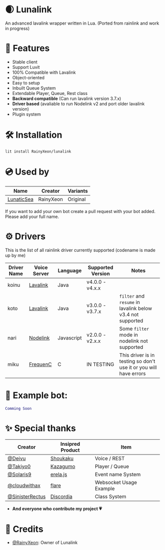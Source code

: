 # 🌒 Lunalink

An advanced lavalink wrapper written in Lua. (Ported from rainlink and work in progress)

# 🌟 Features
 - Stable client
 - Support Luvit
 - 100% Compatible with Lavalink
 - Object-oriented
 - Easy to setup
 - Inbuilt Queue System
 - Extendable Player, Queue, Rest class
 - **Backward compatible** (Can run lavalink version 3.7.x)
 - **Driver based** (avaliable to run Nodelink v2 and port older lavalink version)
 - Plugin system

# 🛠️ Installation

```
lit install RainyXeon/lunalink
```

# 💿 Used by

| Name                                                   | Creator      | Variants          |
|--------------------------------------------------------|--------------|-------------------|
| [LunaticSea](https://github.com/LunaticSea/LunaticSea) | RainyXeon    | Original          |

If you want to add your own bot create a pull request with your bot added. Please add your full name.

# ⚙ Drivers

This is the list of all rainlink driver currently supported (codename is made up by me)

| Driver Name | Voice Server                                          | Language   | Supported Version | Notes                                                             |
|-------------|-------------------------------------------------------|------------|-------------------|-------------------------------------------------------------------| 
| koinu       | [Lavalink](https://github.com/lavalink-devs/Lavalink) | Java       | v4.0.0 - v4.x.x   |                                                                   |
| koto        | [Lavalink](https://github.com/lavalink-devs/Lavalink) | Java       | v3.0.0 - v3.7.x   | `filter` and `resume` in lavalink below v3.4 not supported        |
| nari        | [Nodelink](https://github.com/PerformanC/NodeLink)    | Javascript | v2.0.0 - v2.x.x   | Some `filter` mode in nodelink not supported                      |
| miku        | [FrequenC](https://github.com/PerformanC/FrequenC)    | C          | IN TESTING        | This driver is in testing so don't use it or you will have errors |

# 💾 Example bot:

```lua
Comming Soon
```

# ✨ Special thanks

| Creator                                              | Insipred Product                                         | Item                    |
|------------------------------------------------------|----------------------------------------------------------|-------------------------|
| [@Deivu](https://github.com/Deivu)                   | [Shoukaku](https://www.npmjs.com/package/shoukaku)       | Voice / REST            |
| [@Takiyo0](https://github.com/Takiyo0)               | [Kazagumo](https://www.npmjs.com/package/kazagumo)       | Player / Queue          |
| [@Solaris9](https://github.com/Solaris9)             | [erela.js](https://www.npmjs.com/package/erela.js)       | Event name System       |
| [@cloudwithax](https://github.com/cloudwithax)       | [flare](https://github.com/cloudwithax/flare)            | Websocket Usage Example |
| [@SinisterRectus](https://github.com/SinisterRectus) | [Discordia](https://github.com/SinisterRectus/Discordia) | Class System            |

- **And everyone who contribute my project 💗**

# 💫 Credits
- [@RainyXeon](https://github.com/RainyXeon): Owner of Lunalink
